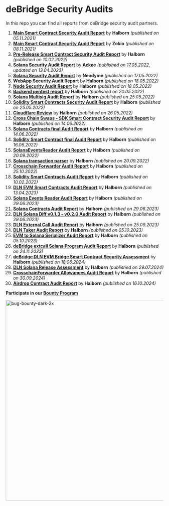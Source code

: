 # deBridge Security Audits
In this repo you can find all reports from deBridge security audit partners.

1) [**Main Smart Contract Security Audit Report**](https://github.com/debridge-finance/debridge-security/files/8907718/deBridge_Main_Smart_Contract_Security_Audit_Report_Halborn_v1_1.pdf) by **Halborn** _(published on 05.11.2021)_
2) [**Main Smart Contract Security Audit Report**](https://github.com/debridge-finance/debridge-security/files/8907743/deBridge_Main_Smart_Contract_Security_Audit_Report_ZOKYO.pdf) by **Zokio** _(published on 08.11.2021)_
3) [**Pre-Release Smart Contract Security Audit Report**](https://github.com/debridge-finance/debridge-security/files/8907814/deBridge_Main_Pre_Release_Smart_Contract_Security_Audit_Report_Halborn.pdf) by **Halborn** _(published on 10.02.2022)_
4) [**Solana Security Audit Report**](https://github.com/debridge-finance/debridge-security/files/11220752/deBridge_Solana_Security_Audit_Ackee.pdf) by **Ackee** _(published on 17.05.2022, updated on 13.04.2023)_
5) [**Solana Security Audit Report**](https://github.com/debridge-finance/debridge-security/files/8907882/deBridge_Solana_Security_Audit_Neodyme.pdf) by **Neodyme** _(published on 17.05.2022)_
6) [**WebApp Security Audit Report**](https://github.com/debridge-finance/debridge-security/files/8907899/deBridge_FrontEnd_WebApp_Audit_Report_Halborn.pdf) by **Halborn** _(published on 18.05.2022)_
7) [**Node Security Audit Report**](https://github.com/debridge-finance/debridge-security/files/8907907/deBridge_Node_Security_Audit_Report_Halborn.pdf) by **Halborn** _(published on 18.05.2022)_
8) [**Backend pentest report**](https://github.com/debridge-finance/debridge-security/files/8907927/debridge_backend_pentest_report_halborn.1.pdf) by **Halborn** _(published on 20.05.2022)_
9) [**Solana Multisig Audit Report**](https://github.com/debridge-finance/debridge-security/files/8907952/deBridge_Solana_Multisig_Solana_Program_Security_Audit_Halborn.pdf) by **Halborn** _(published on 25.05.2022)_
10) [**Solidity Smart Contracts Security Audit Report**](https://github.com/debridge-finance/debridge-security/files/8907959/debridge_solidity_smart_contract_second_audit_Halborn.pdf) by **Halborn** _(published on 25.05.2022)_
11) [**Cloudflare Review**](https://github.com/debridge-finance/debridge-security/files/8907984/deBridge_Cloudflare_report_Halborn.pdf) by **Halborn** _(published on 26.05.2022)_
12) [**Cross Chain Swaps - SDK Smart Contract Security Audit Report**](https://github.com/debridge-finance/debridge-security/files/8907996/deBridge_Cross_Chain_Swap_Smart_Contract_Security_Audit_Report_Halborn.pdf) by **Halborn** _(published on 14.06.2022)_
13) [**Solana Contracts final Audit Report**](https://github.com/debridge-finance/debridge-security/files/8908001/DeBridge_Solana_Contracts_Solana_Program_Security_Audit_Report_Halborn.pdf) by **Halborn** _(published on 14.06.2022)_
14) [**Solidity Smart Contract final Audit Report**](https://github.com/debridge-finance/debridge-security/files/9085225/DeBridge_Solidity_Smart_Contract_Security_Audit_Report_Halborn_Final.pdf) by **Halborn** _(published on 16.06.2022)_
15) [**SolanaEventsReader Audit Report**](https://github.com/debridge-finance/debridge-security/files/9605897/Debridge_Solana_Event_Reader_Whitebox_Pentest_Report_Halborn_Final.pdf) by **Halborn** _(published on 20.09.2022)_
16) [**Solana transaction parser**](https://github.com/debridge-finance/debridge-security/files/9605919/Debridge_solana_tx_parser_Whitebox_Pentest_Report_Halborn_Final.pdf) by **Halborn** _(published on 20.09.2022)_
17) [**Crosschain Forwarder Audit Report**](https://github.com/debridge-finance/debridge-security/files/9861301/deBridge_Cross_Chain_Forwarder_Update_Smart_Contract_Security_Audit.pdf) by **Halborn** _(published on 25.10.2022)_
18) [**Solidity Smart Contracts Audit Report**](https://github.com/debridge-finance/debridge-security/blob/master/DeBridge_Contracts_v1_Smart_Contract_Security_Audit_Report_Halborn.pdf) by **Halborn** _(published on 10.02.2022)_
19) [**DLN EVM Smart Contracts Audit Report**](https://github.com/debridge-finance/debridge-security/files/11222851/DeBridge_DLN_EVM_Contracts_Smart_Contract_Security_Audit_Report.pdf) by **Halborn** _(published on 13.04.2023)_
20) [**Solana Events Reader Audit Report**](https://github.com/debridge-finance/debridge-security/blob/master/DeBridgde_Solana_Events_Reader_Rust_Program_Security_Audit_Report.pdf) by **Halborn** _(published on 29.06.2023)_
21) [**Solana Contracts Audit Report**](https://github.com/debridge-finance/debridge-security/blob/master/Debridge_Solana_Contracts_Solana_Program_Security_Audit_Report_Halborn.pdf) by **Halborn** _(published on 29.06.2023)_
22) [**DLN Solana Diff v0.1.3 - v0.2.0 Audit Report**](https://github.com/debridge-finance/debridge-security/blob/master/Debridge_DLN_Solana_Program_Security_Audit_Report_Halborn_Final.pdf) by **Halborn** _(published on 29.06.2023)_
23) [**DLN External Call Audit Report**](https://github.com/debridge-finance/debridge-security/files/12713693/DeBridge_DLN_External_Call_Smart_Contract_Security_Assessment_Report.pdf) by **Halborn** _(published on 25.09.2023)_
24) [**DLN Taker Audit Report**](https://github.com/debridge-finance/debridge-security/files/12820683/DeBridge_DLN_Taker_Code_Security_Assessment_Report_Halborn_Final.pdf)
by **Halborn** _(published on 05.10.2023)_
25) [**EVM to Solana Serializer Audit Report**](https://github.com/debridge-finance/debridge-security/files/12820862/DeBridge_EVM_to_Solana_Serializer_Smart_Contract_Security_Assessment.pdf) by **Halborn** _(published on 05.10.2023)_
26) [**deBridge extcall Solana Program Audit Report**](https://github.com/debridge-finance/debridge-security/blob/master/Debridge_extcall_Solana_Program_Security_Assessment_Report_Halborn.pdf) by **Halborn** _(published on 24.11.2023)_
27) [**deBridge DLN EVM Bridge Smart Contract Security Assessment**](https://github.com/debridge-finance/debridge-security/blob/master/DeBridge_DLN_EVM_Bridge_1_3_0_Smart_Contract_Security_Assessment.pdf) by **Halborn** _(published on 18.06.2024)_
28) [**DLN Solana Release Assessment**](https://github.com/debridge-finance/debridge-security/blob/master/DLN%20Solana%20Release%20Assessment%20Report.pdf) by **Halborn** _(published on 29.07.2024)_
29) [**CrosschainForwarder Allowances Audit Report**](https://github.com/debridge-finance/debridge-security/blob/master/CrosschainForwarder%20Allowances%20Audit.pdf) by **Halborn** _(published on 30.09.2024)_
30) [**Airdrop Contract Audit Report**](ttps://github.com/debridge-finance/debridge-security/blob/master/DeBridge_Airdrop_Contract%20_%20SSC.pdf) by **Halborn** _(published on 16.10.2024)_

**Participate in our [Bounty Program](https://immunefi.com/bounty/debridge/)**

[<img width="640" alt="bug-bounty-dark-2x" src="https://user-images.githubusercontent.com/31035222/203510391-12b09b92-6957-4712-a7ac-4269a3bbfb86.png">](https://immunefi.com/bounty/debridge/)

